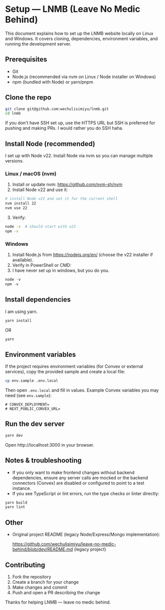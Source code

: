# Setup — LNMB (Leave No Medic Behind)

This document explains how to set up the LNMB website locally on Linux and Windows. It covers cloning, dependencies, environment variables, and running the development server.

## Prerequisites

- Git
- Node.js (recommended via nvm on Linux / Node installer on Windows)
- npm (bundled with Node) or yarn/pnpm

## Clone the repo

```bash
git clone git@github.com:wechulisimiyu/lnmb.git
cd lnmb
```

If you don't have SSH set up, use the HTTPS URL but SSH is preferred for pushing and making PRs. I would rather you do SSH haha.

## Install Node (recommended)

I set up with Node v22. Install Node via nvm so you can manage multiple versions.

### Linux / macOS (nvm)

1. Install or update nvm: https://github.com/nvm-sh/nvm
2. Install Node v22 and use it:

```bash
# install Node v22 and set it for the current shell
nvm install 22
nvm use 22
```

3. Verify:

```bash
node -v  # should start with v22
npm -v
```

### Windows

1. Install Node.js from https://nodejs.org/en/ (choose the v22 installer if available).
2. Verify in PowerShell or CMD:
3. I have never set up in windows, but you do you.

```powershell
node -v
npm -v
```

## Install dependencies

I am using yarn. 

```bash
yarn install
```

OR

```bash
yarn
```

## Environment variables

If the project requires environment variables (for Convex or external services), copy the provided sample and create a local file:

```bash
cp env.sample .env.local
```

Then open `.env.local` and fill in values. Example Convex variables you may need (see `env.sample`):

```env
# CONVEX_DEPLOYMENT=
# NEXT_PUBLIC_CONVEX_URL=
```

## Run the dev server

```bash
yarn dev
```

Open http://localhost:3000 in your browser.

## Notes & troubleshooting

- If you only want to make frontend changes without backend dependencies, ensure any server calls are mocked or the backend connectors (Convex) are disabled or configured to point to a test instance.
- If you see TypeScript or lint errors, run the type checks or linter directly:

```bash
yarn build
yarn lint
```

## Other

- Original project README (legacy Node/Express/Mongo implementation):

	https://github.com/wechulisimiyu/leave-no-medic-behind/blob/dev/README.md (legacy project)

## Contributing

1. Fork the repository
2. Create a branch for your change
3. Make changes and commit
4. Push and open a PR describing the change

Thanks for helping LNMB — leave no medic behind.
